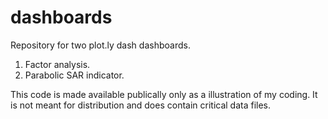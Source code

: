 # dashboards

Repository for two plot.ly dash dashboards. 

1. Factor analysis.
2. Parabolic SAR indicator. 

This code is made available publically only as a illustration of my coding. It is not meant for distribution and does
contain critical data files. 
